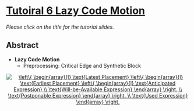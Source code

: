 # [Tutoiral 6 Lazy Code Motion](https://v2.overleaf.com/read/dyjffnjmznyn)

*Please click on the title for the tutorial slides.*

## Abstract

- **Lazy Code Motion**
  - Preprocessing: Critical Edge and Synthetic Block

<p align="middle">
  <a href="https://www.codecogs.com/eqnedit.php?latex=\left\{&space;\begin{array}{l}&space;\text{Latest&space;Placement}&space;\left\{&space;\begin{array}{l}&space;\text{Earliest&space;Placement}&space;\left\{&space;\begin{array}{l}&space;\text{Anticipated&space;Expression}&space;\\&space;\text{Will-be-Available&space;Expression}&space;\end{array}&space;\right.&space;\\&space;\text{Postponable&space;Expression}&space;\end{array}&space;\right.&space;\\&space;\text{Used&space;Expression}&space;\end{array}&space;\right." target="_blank"><img src="https://latex.codecogs.com/gif.latex?\left\{&space;\begin{array}{l}&space;\text{Latest&space;Placement}&space;\left\{&space;\begin{array}{l}&space;\text{Earliest&space;Placement}&space;\left\{&space;\begin{array}{l}&space;\text{Anticipated&space;Expression}&space;\\&space;\text{Will-be-Available&space;Expression}&space;\end{array}&space;\right.&space;\\&space;\text{Postponable&space;Expression}&space;\end{array}&space;\right.&space;\\&space;\text{Used&space;Expression}&space;\end{array}&space;\right." title="\left\{ \begin{array}{l} \text{Latest Placement} \left\{ \begin{array}{l} \text{Earliest Placement} \left\{ \begin{array}{l} \text{Anticipated Expression} \\ \text{Will-be-Available Expression} \end{array} \right. \\ \text{Postponable Expression} \end{array} \right. \\ \text{Used Expression} \end{array} \right." /></a>
</p>  
